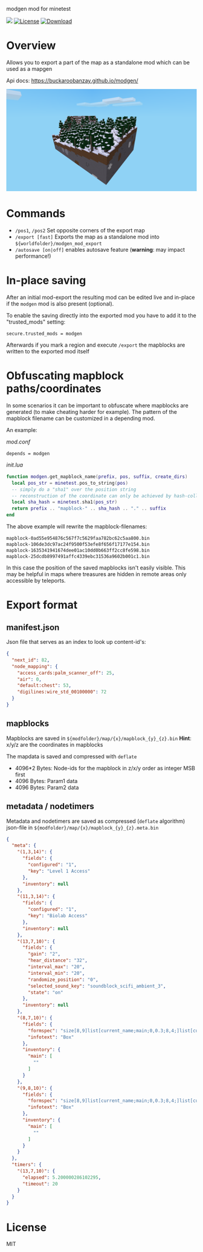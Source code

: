 modgen mod for minetest

![](https://github.com/BuckarooBanzay/modgen/workflows/luacheck/badge.svg)
[![License](https://img.shields.io/badge/License-MIT%20and%20CC%20BY--SA%203.0-green.svg)](license.txt)
[![Download](https://img.shields.io/badge/Download-ContentDB-blue.svg)](https://content.minetest.net/packages/BuckarooBanzay/modgen)

# Overview

Allows you to export a part of the map as a standalone mod which can be used as a mapgen

Api docs: https://buckaroobanzay.github.io/modgen/

![Screenshot](./screenshot.png)

# Commands

* `/pos1`, `/pos2` Set opposite corners of the export map
* `/export [fast]` Exports the map as a standalone mod into `${worldfolder}/modgen_mod_export`
* `/autosave [on|off]` enables autosave feature (**warning**: may impact performance!)

# In-place saving

After an initial mod-export the resulting mod can be edited live and in-place
if the `modgen` mod is also present (optional).

To enable the saving directly into the exported mod you have to add it to the "trusted_mods" setting:

```
secure.trusted_mods = modgen
```

Afterwards if you mark a region and execute `/export` the mapblocks are written to the exported mod itself

# Obfuscating mapblock paths/coordinates

In some scenarios it can be important to obfuscate where mapblocks are generated (to make cheating harder for example).
The pattern of the mapblock filename can be customized in a depending mod.

An example:

_mod.conf_
```
depends = modgen
```

_init.lua_
```lua
function modgen.get_mapblock_name(prefix, pos, suffix, create_dirs)
  local pos_str = minetest.pos_to_string(pos)
  -- simply do a "sha1" over the position string
  -- reconstruction of the coordinate can only be achieved by hash-collision (brute-force)
  local sha_hash = minetest.sha1(pos_str)
  return prefix .. "mapblock-" .. sha_hash .. "." .. suffix
end
```

The above example will rewrite the mapblock-filenames:

```
mapblock-0ad55e954876c567f7c5629faa782bc62c5aa800.bin
mapblock-106de3dc97ac24f9500f53efe8f656f17177e154.bin
mapblock-1635341941674dee01ac10dd0b663ff2cc8fe598.bin
mapblock-25dcdb8997491affc4339ebc31536a9602b001c1.bin
```

In this case the position of the saved mapblocks isn't easily visible.
This may be helpful in maps where treasures are hidden in remote areas only accessible by teleports.

# Export format

## manifest.json

Json file that serves as an index to look up content-id's:

```json
{
  "next_id": 82,
  "node_mapping": {
    "access_cards:palm_scanner_off": 25,
    "air": 0,
    "default:chest": 53,
    "digilines:wire_std_00100000": 72
  }
}
```

## mapblocks

Mapblocks are saved in `${modfolder}/map/{x}/mapblock_{y}_{z}.bin`
**Hint**: x/y/z are the coordinates in mapblocks

The mapdata is saved and compressed with `deflate`

* 4096*2 Bytes: Node-ids for the mapblock in z/x/y order as integer MSB first
* 4096 Bytes: Param1 data
* 4096 Bytes: Param2 data

## metadata / nodetimers

Metadata and nodetimers are saved as compressed (`deflate` algorithm) json-file in `${modfolder}/map/{x}/mapblock_{y}_{z}.meta.bin`

```json
{
  "meta": {
    "(1,3,14)": {
      "fields": {
        "configured": "1",
        "key": "Level 1 Access"
      },
      "inventory": null
    },
    "(11,3,14)": {
      "fields": {
        "configured": "1",
        "key": "Biolab Access"
      },
      "inventory": null
    },
    "(13,7,10)": {
      "fields": {
        "gain": "2",
        "hear_distance": "32",
        "interval_max": "20",
        "interval_min": "20",
        "randomize_position": "0",
        "selected_sound_key": "soundblock_scifi_ambient_3",
        "state": "on"
      },
      "inventory": null
    },
    "(8,7,10)": {
      "fields": {
        "formspec": "size[8,9]list[current_name;main;0,0.3;8,4;]list[current_player;main;0,4.85;8,1;]list[current_player;main;0,6.08;8,3;8]listring[current_name;main]listring[current_player;main]image[0,4.85;1,1;gui_hb_bg.png]image[1,4.85;1,1;gui_hb_bg.png]image[2,4.85;1,1;gui_hb_bg.png]image[3,4.85;1,1;gui_hb_bg.png]image[4,4.85;1,1;gui_hb_bg.png]image[5,4.85;1,1;gui_hb_bg.png]image[6,4.85;1,1;gui_hb_bg.png]image[7,4.85;1,1;gui_hb_bg.png]",
        "infotext": "Box"
      },
      "inventory": {
        "main": [
          ""
        ]
      }
    },
    "(9,8,10)": {
      "fields": {
        "formspec": "size[8,9]list[current_name;main;0,0.3;8,4;]list[current_player;main;0,4.85;8,1;]list[current_player;main;0,6.08;8,3;8]listring[current_name;main]listring[current_player;main]image[0,4.85;1,1;gui_hb_bg.png]image[1,4.85;1,1;gui_hb_bg.png]image[2,4.85;1,1;gui_hb_bg.png]image[3,4.85;1,1;gui_hb_bg.png]image[4,4.85;1,1;gui_hb_bg.png]image[5,4.85;1,1;gui_hb_bg.png]image[6,4.85;1,1;gui_hb_bg.png]image[7,4.85;1,1;gui_hb_bg.png]",
        "infotext": "Box"
      },
      "inventory": {
        "main": [
          ""
        ]
      }
    }
  },
  "timers": {
    "(13,7,10)": {
      "elapsed": 5.200000286102295,
      "timeout": 20
    }
  }
}

```

# License

MIT
